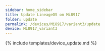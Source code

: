 ```yaml
---
sidebar: home_sidebar
title: Update LineageOS on Mi8917
folder: update
permalink: /devices/Mi8917/variant3/update
device: Mi8917_variant3
---
```

{% include templates/device_update.md %}
